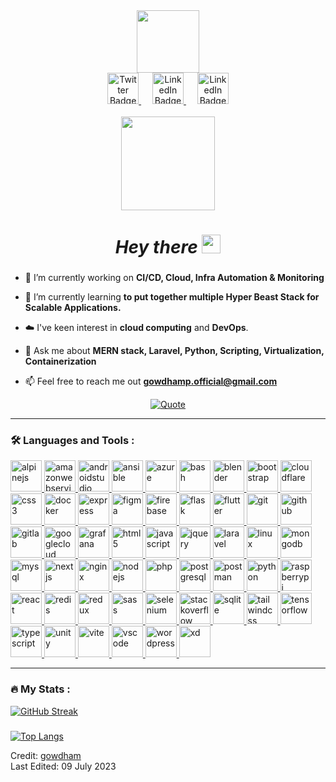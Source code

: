 
<div id="header" align="center">
  <img src="https://media.giphy.com/media/hqU2KkjW5bE2v2Z7Q2/giphy.gif" width="100"/>

  <div id="badges">
    <a href="https://twitter.com/Gowdham_surya/">
      <img src="https://user-images.githubusercontent.com/103630404/181740594-a5ce2f18-b241-4af0-b185-9861be749799.png" width="50px" alt="Twitter Badge"/>
    </a>
    &emsp;
    <a href="https://www.linkedin.com/in/gowdhamp/">
      <img src="https://user-images.githubusercontent.com/103630404/181175782-37f58596-db4d-4a4e-861b-95779241f8a7.png" width="50px" alt="LinkedIn Badge"/>
    </a>
    &emsp;
    <a href="http://instagram.com/__gowdham_official_">
      <img src="https://user-images.githubusercontent.com/103630404/181739423-40f45e04-68ac-40a0-9958-11314bdba285.png" width="50px" alt="LinkedIn Badge"/>
    </a>
  </div>
  <br/>
  <img src="https://komarev.com/ghpvc/?username=gowtham-surya&style=flat-square&color=green" width="150px" alt=""/>
  
  <h1>
    <i>Hey there</i>
    <img src="https://media.giphy.com/media/hvRJCLFzcasrR4ia7z/giphy.gif" width="30px"/>
  </h1>
</div>

###

<!--Intro start-->
- 🔭 I’m currently working on **CI/CD, Cloud, Infra Automation & Monitoring**

- 🌱 I’m currently learning **to put together multiple Hyper Beast Stack for Scalable Applications.**

- ☁️ I've keen interest in **cloud computing** and **DevOps**.

- 💬 Ask me about **MERN stack, Laravel, Python, Scripting, Virtualization, Containerization**

- 📫 Feel free to reach me out **gowdhamp.official@gmail.com**
<!--Intro end-->


<p align="center">
	<a href="https://github.com/piyushsuthar/github-readme-quotes"> 
    <img alt="Quote" src="https://quotes-github-readme.vercel.app/api?type=horizontal&theme=tokyonight&quote=Any+fool+can+write+code+that+a+computer+can+understand.+Good+programmers+write+code+that+humans+can+understand&author=Martin+Fowler">
  </a>
</p>

---

### :hammer_and_wrench: Languages and Tools :

<a href="https://alpinejs.dev/" target="_blank" rel="noreferrer"> 
  <img alt="alpinejs" title="alpinejs" height=50 src="https://skillicons.dev/icons?i=alpinejs"/> 
</a>
<a href="https://aws.amazon.com/" target="_blank" rel="noreferrer"> 
  <img alt="amazonwebservices" title="amazonwebservices" height=50 src="https://skillicons.dev/icons?i=aws"/> 
</a>
<a href="https://developer.android.com/studio" target="_blank" rel="noreferrer">
  <img alt="androidstudio" title="androidstudio" height=50 src="https://skillicons.dev/icons?i=androidstudio"/>
</a>
<a href="https://www.ansible.com/" target="_blank" rel="noreferrer"> 
  <img alt="ansible" title="ansible" height=50 src="https://skillicons.dev/icons?i=ansible"/> 
</a>
<a href="https://azure.microsoft.com/en-in" target="_blank" rel="noreferrer"> 
  <img alt="azure" title="azure" height=50 src="https://skillicons.dev/icons?i=azure"/> 
</a>
<a href="https://www.gnu.org/software/bash/" target="_blank" rel="noreferrer"> 
  <img alt="bash" title="bash" height=50 src="https://skillicons.dev/icons?i=bash"/> 
</a>
<a href="https://www.blender.org/" target="_blank" rel="noreferrer"> 
  <img alt="blender" title="blender" height=50 src="https://skillicons.dev/icons?i=blender"/> 
</a>
<a href="https://getbootstrap.com" target="_blank" rel="noreferrer"> 
  <img alt="bootstrap" title="bootstrap" height=50 src="https://skillicons.dev/icons?i=bootstrap"/> 
</a>
<a href="https://cloudflare.com/" target="_blank" rel="noreferrer"> 
  <img alt="cloudflare" title="cloudflare" height=50 src="https://skillicons.dev/icons?i=cloudflare"/> 
</a>
<a href="https://www.w3.org/Style/CSS/Overview.en.html" target="_blank" rel="noreferrer"> 
  <img alt="css3" title="css3" height=50 src="https://skillicons.dev/icons?i=css"/> 
</a>
<a href="https://www.docker.com/" target="_blank" rel="noreferrer"> 
  <img alt="docker" title="docker" height=50 src="https://skillicons.dev/icons?i=docker"/> 
</a>
<a href="https://expressjs.com/" target="_blank" rel="noreferrer"> 
  <img alt="express" title="express" height=50 src="https://skillicons.dev/icons?i=express"/> 
</a>
<a href="https://www.figma.com/" target="_blank" rel="noreferrer"> 
  <img alt="figma" title="figma" height=50 src="https://skillicons.dev/icons?i=figma"/> 
</a>
<a href="https://firebase.google.com/" target="_blank" rel="noreferrer"> 
  <img alt="firebase" title="firebase" height=50 src="https://skillicons.dev/icons?i=firebase"/> 
</a>
<a href="https://flask.palletsprojects.com/" target="_blank" rel="noreferrer"> 
  <img alt="flask" title="flask" height=50 src="https://skillicons.dev/icons?i=flask"/> 
</a>
<a href="https://flutter.dev/" target="_blank" rel="noreferrer"> 
  <img alt="flutter" title="flutter" height=50 src="https://skillicons.dev/icons?i=flutter"/> 
</a>
<a href="https://git-scm.com/" target="_blank" rel="noreferrer"> 
  <img alt="git" title="git" height=50 src="https://skillicons.dev/icons?i=git"/> 
</a>
<a href="https://github.com/" target="_blank" rel="noreferrer"> 
  <img alt="github" title="github" height=50 src="https://skillicons.dev/icons?i=github"/> 
</a>
<a href="https://about.gitlab.com/" target="_blank" rel="noreferrer"> 
  <img alt="gitlab" title="gitlab" height=50 src="https://skillicons.dev/icons?i=gitlab"/> 
</a>
<a href="https://cloud.google.com/" target="_blank" rel="noreferrer"> 
  <img alt="googlecloud" title="googlecloud" height=50 src="https://skillicons.dev/icons?i=gcp"/> 
</a>
<a href="https://grafana.com/" target="_blank" rel="noreferrer"> 
  <img alt="grafana" title="grafana" height=50 src="https://skillicons.dev/icons?i=grafana"/> 
</a>
<a href="https://www.w3.org/html/" target="_blank" rel="noreferrer"> 
  <img alt="html5" title="html5" height=50 src="https://skillicons.dev/icons?i=html"/> 
</a>
<a href="https://www.javascript.com/" target="_blank" rel="noreferrer"> 
  <img alt="javascript" title="javascript" height=50 src="https://skillicons.dev/icons?i=js"/>  
</a>
<a href="https://jquery.com/" target="_blank" rel="noreferrer"> 
  <img alt="jquery" title="jquery" height=50 src="https://skillicons.dev/icons?i=jquery"/> 
</a>
<a href="https://laravel.com/" target="_blank" rel="noreferrer"> 
  <img alt="laravel" title="laravel" height=50 src="https://skillicons.dev/icons?i=laravel"/> 
</a>
<a href="https://www.linux.org/" target="_blank" rel="noreferrer"> 
  <img alt="linux" title="linux" height=50 src="https://skillicons.dev/icons?i=linux"/> 
</a>
<a href="https://www.mongodb.com/" target="_blank" rel="noreferrer"> 
  <img alt="mongodb" title="mongodb" height=50 src="https://skillicons.dev/icons?i=mongodb"/> 
</a>
<a href="https://www.mysql.com/" target="_blank" rel="noreferrer"> 
  <img alt="mysql" title="mysql" height=50 src="https://skillicons.dev/icons?i=mysql"/> 
</a>
<a href="https://nextjs.org/" target="_blank" rel="noreferrer"> 
  <img alt="nextjs" title="nextjs" height=50 src="https://skillicons.dev/icons?i=nextjs"/> 
</a>
<a href="https://www.nginx.com/" target="_blank" rel="noreferrer"> 
  <img alt="nginx" title="nginx" height=50 src="https://skillicons.dev/icons?i=nginx"/> 
</a>
<a href="https://nodejs.org/" target="_blank" rel="noreferrer"> 
  <img alt="nodejs" title="nodejs" height=50 src="https://skillicons.dev/icons?i=nodejs"/> 
</a>
<a href="https://www.php.net/" target="_blank" rel="noreferrer"> 
  <img alt="php" title="php" height=50 src="https://skillicons.dev/icons?i=php"/> 
</a>
<a href="https://www.postgresql.org/" target="_blank" rel="noreferrer"> 
  <img alt="postgresql" title="postgresql" height=50 src="https://skillicons.dev/icons?i=postgres"/> 
</a>
<a href="https://www.postman.com/" target="_blank" rel="noreferrer"> 
  <img alt="postman" title="postman" height=50 src="https://skillicons.dev/icons?i=postman"/> 
</a>
<a href="https://www.python.org/" target="_blank" rel="noreferrer"> 
  <img alt="python" title="python" height=50 src="https://skillicons.dev/icons?i=py"/> 
</a>
<a href="https://www.raspberrypi.org/" target="_blank" rel="noreferrer"> 
  <img alt="raspberrypi" title="raspberrypi" height=50 src="https://skillicons.dev/icons?i=raspberrypi"/> 
</a>
<a href="https://reactjs.org/" target="_blank" rel="noreferrer"> 
  <img alt="react" title="react" height=50 src="https://skillicons.dev/icons?i=react"/> 
</a>
<a href="https://redis.io/" target="_blank" rel="noreferrer"> 
  <img alt="redis" title="redis" height=50 src="https://skillicons.dev/icons?i=redis"/> 
</a>
<a href="https://redux.js.org/" target="_blank" rel="noreferrer"> 
  <img alt="redux" title="redux" height=50 src="https://skillicons.dev/icons?i=redux"/> 
</a>
<a href="https://sass-lang.com" target="_blank" rel="noreferrer">
  <img alt="sass" title="sass" height=50 src="https://skillicons.dev/icons?i=sass"/>  
</a>
<a href="https://www.selenium.dev/" target="_blank" rel="noreferrer"> 
  <img alt="selenium" title="selenium" height=50 src="https://skillicons.dev/icons?i=selenium"/> 
</a>
<a href="https://stackoverflow.com/" target="_blank" rel="noreferrer"> 
  <img alt="stackoverflow" title="stackoverflow" height=50 src="https://skillicons.dev/icons?i=stackoverflow"/> 
</a>
<a href="https://sqlite.org/" target="_blank" rel="noreferrer"> 
  <img alt="sqlite" title="sqlite" height=50 src="https://skillicons.dev/icons?i=sqlite"/> 
</a>
<a href="https://tailwindcss.com/" target="_blank" rel="noreferrer"> 
  <img alt="tailwindcss" title="tailwindcss" height=50 src="https://skillicons.dev/icons?i=tailwind"/> 
</a>
<a href="https://www.tensorflow.org/" target="_blank" rel="noreferrer"> 
  <img alt="tensorflow" title="tensorflow" height=50 src="https://skillicons.dev/icons?i=tensorflow"/> 
</a>
<a href="https://www.typescriptlang.org/" target="_blank" rel="noreferrer"> 
  <img alt="typescript" title="typescript" height=50 src="https://skillicons.dev/icons?i=ts"/> 
</a>
<a href="https://unity.com/" target="_blank" rel="noreferrer"> 
  <img alt="unity" title="unity" height=50 src="https://skillicons.dev/icons?i=unity"/> 
</a>
<a href="https://vitejs.dev/" target="_blank" rel="noreferrer"> 
  <img alt="vite" title="vite" height=50 src="https://skillicons.dev/icons?i=vite"/> 
</a>
<a href="https://code.visualstudio.com/" target="_blank" rel="noreferrer"> 
  <img alt="vscode" title="vscode" height=50 src="https://skillicons.dev/icons?i=vscode"/> 
</a>
<a href="https://wordpress.com/" target="_blank" rel="noreferrer"> 
  <img alt="wordpress" title="wordpress" height=50 src="https://skillicons.dev/icons?i=wordpress"/> 
</a>
<a href="https://helpx.adobe.com/support/xd.html" target="_blank" rel="noreferrer"> 
  <img alt="xd" title="xd" height=50 src="https://skillicons.dev/icons?i=xd"/> 
</a>

___

### :fire: My Stats :
[![GitHub Streak](http://github-readme-streak-stats.herokuapp.com?user=gowdhamp&theme=dark&background=000000)](https://git.io/streak-stats)
###
[![Top Langs](https://github-readme-stats.vercel.app/api/top-langs/?username=gowdhamp&layout=compact&theme=vision-friendly-dark&langs_count=10)](https://github.com/anuraghazra/github-readme-stats)
  
Credit: [gowdham](https://github.com/gowdhamp) <br>
Last Edited: 09 July 2023
<!---
gowtham-surya/gowtham-surya is a ✨ special ✨ repository because its `README.md` (this file) appears on your GitHub profile.
You can click the Preview link to take a look at your changes.
--->
